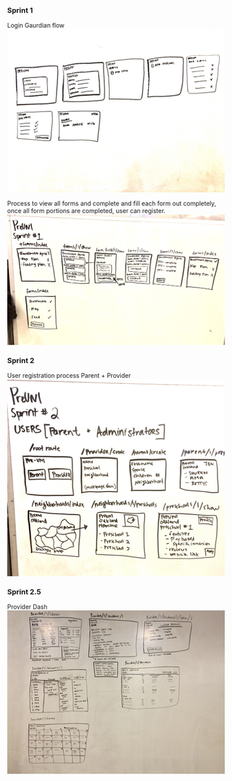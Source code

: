 ### Sprint 1
Login Gaurdian flow
![alt text](https://github.com/amblount/preunirails/blob/master/public/wireframes/FullSizeRender.jpg)

Process to view all forms and complete and fill each form out completely, once all form portions are completed, user can register.
![alt text](https://github.com/amblount/preunirails/blob/master/public/wireframes/sprint-1-forms.jpg)

### Sprint 2
User registration process Parent + Provider
![alt text](https://github.com/amblount/preunirails/blob/master/public/wireframes/sprint-2-parent:provider.jpg)

### Sprint 2.5
Provider Dash
![alt text](https://github.com/amblount/preunirails/blob/master/public/wireframes/provider-dash-3.JPG)




